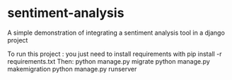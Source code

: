 # sentiment-analysis
A simple demonstration of integrating a sentiment analysis tool in a django project

To run this project : 
you just need to install requirements with pip install -r requirements.txt
Then: python manage.py migrate
python manage.py makemigration
python manage.py runserver
